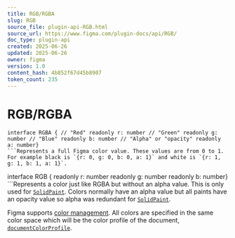 ```yaml
---
title: RGB/RGBA
slug: RGB
source_file: plugin-api-RGB.html
source_url: https://www.figma.com/plugin-docs/api/RGB/
doc_type: plugin-api
created: 2025-06-26
updated: 2025-06-26
owner: figma
version: 1.0
content_hash: 4b852f67d45b8907
token_count: 235
---
```

# RGB/RGBA

```
interface RGBA { // "Red" readonly r: number // "Green" readonly g: number // "Blue" readonly b: number // "Alpha" or "opacity" readonly a: number}
```Represents a full Figma color value. These values are from 0 to 1. For example black is `{r: 0, g: 0, b: 0, a: 1}` and white is `{r: 1, g: 1, b: 1, a: 1}`.

```
interface RGB { readonly r: number readonly g: number readonly b: number}
```Represents a color just like RGBA but without an alpha value. This is only used for [`SolidPaint`](/plugin-docs/api/Paint/). Colors normally have an alpha value but all paints have an opacity value so alpha was redundant for [`SolidPaint`](/plugin-docs/api/Paint/).

Figma supports [color management](https://help.figma.com/hc/en-us/articles/360039825114). All colors are specified in the same color space which will be the color profile of the document, [`documentColorProfile`](/plugin-docs/api/DocumentNode/#documentcolorprofile).